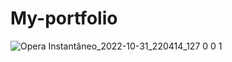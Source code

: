# My-portfolio
![Opera Instantâneo_2022-10-31_220414_127 0 0 1](https://user-images.githubusercontent.com/83413866/199136689-796d0c3f-4dfd-43c5-9545-68d1384c22cf.png)
